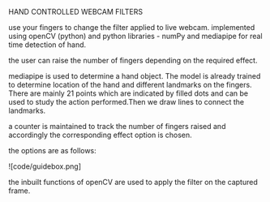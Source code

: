 HAND CONTROLLED WEBCAM FILTERS

use your fingers to change the filter applied to live webcam.
implemented using openCV (python) and python libraries - numPy and mediapipe for real time 
detection of hand.

the user can raise the number of fingers depending on the required effect.

mediapipe is used to determine a hand object. The model is already trained to determine
location of the hand and 
different landmarks on the fingers. There are mainly 21 points which are indicated by filled dots
and can be used to study the action performed.Then we draw lines to connect the landmarks.

a counter is maintained to track the number of fingers raised and accordingly the 
corresponding effect option is chosen.

the options are as follows:

![code/guidebox.png]

the inbuilt functions of openCV are used to apply the filter on the captured 
frame.




